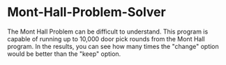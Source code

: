 # Mont-Hall-Problem-Solver
The Mont Hall Problem can be difficult to understand. This program is capable of running up to 10,000 door pick rounds from the Mont Hall program. In the results, you can see how many times the "change" option would be better than the "keep" option.
